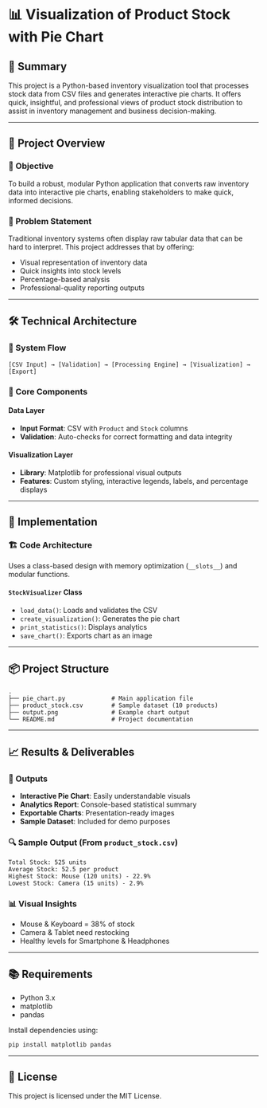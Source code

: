 
# 📊 Visualization of Product Stock with Pie Chart

## 📌 Summary

This project is a Python-based inventory visualization tool that processes stock data from CSV files and generates interactive pie charts. It offers quick, insightful, and professional views of product stock distribution to assist in inventory management and business decision-making.

---

## 🚀 Project Overview

### 🎯 Objective

To build a robust, modular Python application that converts raw inventory data into interactive pie charts, enabling stakeholders to make quick, informed decisions.

### 🧩 Problem Statement

Traditional inventory systems often display raw tabular data that can be hard to interpret. This project addresses that by offering:
- Visual representation of inventory data
- Quick insights into stock levels
- Percentage-based analysis
- Professional-quality reporting outputs

---

## 🛠️ Technical Architecture

### 📐 System Flow

`[CSV Input] → [Validation] → [Processing Engine] → [Visualization] → [Export]`

### 🔧 Core Components

#### Data Layer
- **Input Format**: CSV with `Product` and `Stock` columns
- **Validation**: Auto-checks for correct formatting and data integrity

#### Visualization Layer
- **Library**: Matplotlib for professional visual outputs
- **Features**: Custom styling, interactive legends, labels, and percentage displays

---

## 🧱 Implementation

### 🏗️ Code Architecture

Uses a class-based design with memory optimization (`__slots__`) and modular functions.

#### `StockVisualizer` Class
- `load_data()`: Loads and validates the CSV
- `create_visualization()`: Generates the pie chart
- `print_statistics()`: Displays analytics
- `save_chart()`: Exports chart as an image

---

## 📦 Project Structure

```
.
├── pie_chart.py             # Main application file
├── product_stock.csv        # Sample dataset (10 products)
├── output.png               # Example chart output
└── README.md                # Project documentation
```

---

## 📈 Results & Deliverables

### 📂 Outputs
- **Interactive Pie Chart**: Easily understandable visuals
- **Analytics Report**: Console-based statistical summary
- **Exportable Charts**: Presentation-ready images
- **Sample Dataset**: Included for demo purposes

### 🔍 Sample Output (From `product_stock.csv`)
```
Total Stock: 525 units
Average Stock: 52.5 per product
Highest Stock: Mouse (120 units) - 22.9%
Lowest Stock: Camera (15 units) - 2.9%
```

### 📊 Visual Insights
- Mouse & Keyboard = 38% of stock
- Camera & Tablet need restocking
- Healthy levels for Smartphone & Headphones

---

## 📚 Requirements

- Python 3.x
- matplotlib
- pandas

Install dependencies using:

```bash
pip install matplotlib pandas
```
---

## 📜 License

This project is licensed under the MIT License.
